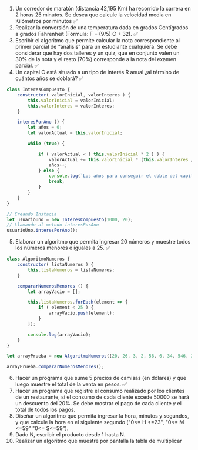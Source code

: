 

1. Un corredor de maratón (distancia 42,195 Km) ha recorrido la carrera en 2
horas 25 minutos. Se desea que calcule la velocidad media en Kilómetros por
minutos ✅
2. Realizar la conversión de una temperatura dada en grados Centígrados a
grados Fahrenheit (Fórmula: F = (9/5) C + 32). ✅
3. Escribir el algoritmo que permite calcular la nota correspondiente al primer
parcial de “análisis” para un estudiante cualquiera. Se debe considerar que hay
dos talleres y un quiz, que en conjunto valen un 30% de la nota y el resto (70%)
corresponde a la nota del examen parcial. ✅
4. Un capital C está situado a un tipo de interés R anual ¿al término de cuántos
años se doblará? ✅

```JavaScript
class InteresCompuesto {
    constructor( valorInicial, valorInteres ) {
        this.valorInicial = valorInicial;
        this.valorInteres = valorInteres;
    }

    interesPorAno () {
        let años = 0;
        let valorActual = this.valorInicial;

        while (true) {

            if ( valorActual < ( this.valorInicial * 2 ) ) {
                valorActual += this.valorInicial * (this.valorInteres / 100);
                años++;
            } else {
                console.log(`Los años para conseguir el doble del capital inicial es ${años}`);
                break;
            }
        }
    }
}

// Creando Instacia
let usuarioUno = new InteresCompuesto(1000, 20);
// Llamando al metodo interesPorAno
usuarioUno.interesPorAno();
```

5. Elaborar un algoritmo que permita ingresar 20 números y muestre todos los
números menores e iguales a 25. ✅

```JavaScript
class AlgoritmoNumeros {
    constructor( listaNumeros ) {
        this.listaNumeros = listaNumeros;
    }

    compararNumerosMenores () {
        let arrayVacio = [];

        this.listaNumeros.forEach(element => {
            if ( element < 25 ) {
                arrayVacio.push(element);
            }
        });

        console.log(arrayVacio);
    }
}

let arrayPrueba = new AlgoritmoNumeros([20, 26, 3, 2, 56, 6, 34, 546, 23 , 54]);

arrayPrueba.compararNumerosMenores();

```
6. Hacer un programa que sume 5 precios de camisas (en dólares) y que luego
muestre el total de la venta en pesos. ✅
7. Hacer un programa que registre el consumo realizado por los clientes de un
restaurante, si el consumo de cada cliente excede 50000 se hará un descuento
del 20%. Se debe mostrar el pago de cada cliente y el total de todos los pagos.
8. Diseñar un algoritmo que permita ingresar la hora, minutos y segundos, y
que calcule la hora en el siguiente segundo ("0<= H <=23", "0<= M <=59"
"0<= S<=59").
9. Dado N, escribir el producto desde 1 hasta N.
10. Realizar un algoritmo que muestre por pantalla la tabla de multiplicar